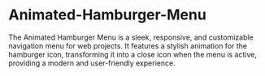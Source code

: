 # Animated-Hamburger-Menu
The Animated Hamburger Menu is a sleek, responsive, and customizable navigation menu for web projects. It features a stylish animation for the hamburger icon, transforming it into a close icon when the menu is active, providing a modern and user-friendly experience.
